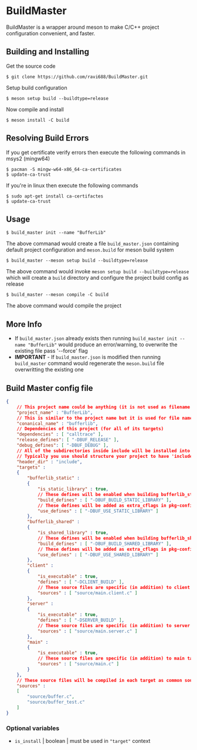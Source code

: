 # BuildMaster
BuildMaster is a wrapper around meson to make C/C++ project configuration convenient, and faster.

## Building and Installing
Get the source code
```
$ git clone https://github.com/ravi688/BuildMaster.git
```
Setup build configuration
```
$ meson setup build --buildtype=release
```
Now compile and install
```
$ meson install -C build
```
## Resolving Build Errors
If you get certificate verify errors then execute the following commands in msys2 (mingw64)
```
$ pacman -S mingw-w64-x86_64-ca-certificates
$ update-ca-trust
```
If you're in linux then execute the following commands
```
$ sudo apt-get install ca-certifactes
$ update-ca-trust
```

## Usage
```
$ build_master init --name "BufferLib"
```
The above commanad would create a file `build_master.json` containing default project configuration and `meson.build` for meson build system
```
$ build_master --meson setup build --buildtype=release
```
The above command would invoke `meson setup build --buildtype=release` which will create a `build` directory and configure the project build config as release
```
$ build_master --meson compile -C build
```
The above command would compile the project

## More Info
- If `build_master.json` already exists then running `build_master init --name "BufferLib"` would produce an error/warning, to overwrite the existing file pass '--force' flag
- **IMPORTANT** - If `build_master.json` is modified then running `build_master` command would regenerate the `meson.build` file overwritting the existing one 

## Build Master config file
```json
{
	// This project name could be anything (it is not used as filename for any of the build artifacts)
	"project_name" : "BufferLib",
	// This is similar to the project name but it is used for file names, so it must form a valid file name
	"conanical_name" : "bufferlib",
	// Dependencies of this project (for all of its targets)
	"dependencies" : [ "calltrace" ],
	"release_defines": [ "-DBUF_RELEASE" ],
	"debug_defines": [ "-DBUF_DEBUG" ],
	// All of the subdirectories inside include will be installed into the environment's include directory
	// Typically you use should structure your project to have 'include/bufferlib' subdir. 
	"header_dir" : "include",
	"targets" :
	{
		"bufferlib_static" :
		{
			"is_static_library" : true,
			// These defines will be enabled when building bufferlib_static target
			"build_defines" : [ "-DBUF_BUILD_STATIC_LIBRARY" ],
			// These defines will be added as extra_cflags in pkg-config files
			"use_defines" : [ "-DBUF_USE_STATIC_LIBRARY" ]
		},
		"bufferlib_shared" : 
		{
			"is_shared_library" : true,
			// These defines will be enabled when building bufferlib_shared target
			"build_defines" : [ "-DBUF_BUILD_SHARED_LIBRARY" ],
			// These defines will be added as extra_cflags in pkg-config files
			"use_defines" : [ "-DBUF_USE_SHARED_LIBRARY" ]
		},
		"client" :
		{
			"is_executable" : true,
			"defines" : [ "-DCLIENT_BUILD" ],
			// These source files are specific (in addition) to client target
			"sources" : [ "source/main.client.c" ]
		},
		"server" :
		{
			"is_executable" : true,
			"defines" : [ "-DSERVER_BUILD" ],
			// These source files are specific (in addition) to server target
			"sources" : [ "source/main.server.c" ]
		},
		"main" :
		{
			"is_executable" : true,
			// These source files are specific (in addition) to main target
			"sources" : [ "source/main.c" ]
		}
	},
	// These source files will be compiled in each target as common source files
	"sources" :
	[
		"source/buffer.c",
		"source/buffer_test.c"
	]
}
```
### Optional variables
- `is_install`  | boolean | must be used in `"target"` context
